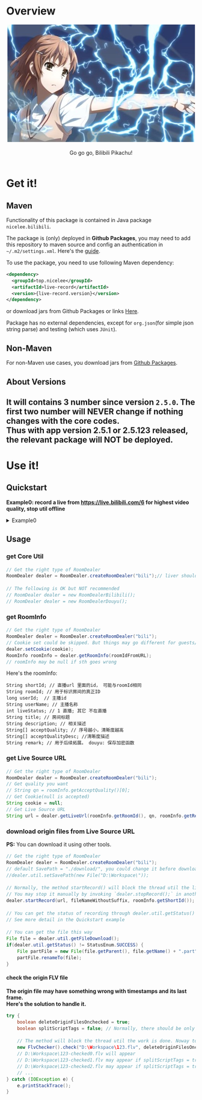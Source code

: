 # Overview

<p align = "center">
<img alt="你指尖跃动的电光,是我此生不变的信仰" src="/release/preview/bilibili.jpg">
<br><br>
Go go go, Bilibili Pikachu!
<br><br>
</p>

# Get it!

## Maven

Functionality of this package is contained in 
Java package `nicelee.bilibili`.

The package is (only) deployed in **Github Packages**, you may need to add this repository to maven source and config an authentication in `~/.m2/settings.xml`. 
Here's the [guide](https://help.github.com/en/github/managing-packages-with-github-packages/configuring-apache-maven-for-use-with-github-packages#installing-a-package).  

To use the package, you need to use following Maven dependency:

```xml
<dependency>
  <groupId>top.nicelee</groupId>
  <artifactId>live-record</artifactId>
  <version>{live-record.version}</version>
</dependency> 
```

or download jars from Github Packages or links [Here](https://github.com/nICEnnnnnnnLee/BilibiliLiveRecorder/packages).

Package has no external dependencies, except for `org.json`(for simple json string parse) and testing (which uses `JUnit`).

## Non-Maven

For non-Maven use cases, you download jars from [Github Packages](https://github.com/nICEnnnnnnnLee/BilibiliLiveRecorder/packages).


## About Versions

It will contains 3 number since version `2.5.0`. 
The first two number will **NEVER** change if nothing changes with the core codes.  
Thus with app version 2.5.1 or 2.5.123 released, the relevant package will **NOT** be deployed.  
-----
# Use it!

## Quickstart

**Example0: record a live from <https://live.bilibili.com/6> for highest video quality, stop util offline**

<details>
<summary>Example0</summary>


```java
package nicelee.bilibili;

import java.io.File;
import java.io.IOException;

import nicelee.bilibili.enums.StatusEnum;
import nicelee.bilibili.live.FlvChecker;
import nicelee.bilibili.live.RoomDealer;
import nicelee.bilibili.live.domain.RoomInfo;
import nicelee.bilibili.live.impl.RoomDealerBilibili;

public class Example0 {

	public static void main(String[] args) {
		// some args that should be already known
		String liver = "bili";
		String roomIdFromURL = "6";
		String cookie = "xxx1=xxx; xxx2=xxxx; xxx3=xxxx"; // cookie = null is also allowed
		String fileNameWithoutSuffix = "保存文件名";
		boolean deleteOnchecked = true; // 处理完录制后，是否删除源文件
		boolean splitScriptTagsIfCheck = false; // 针对FLV的处理方式
		
		
		// 获取工具类
		RoomDealer dealer = RoomDealer.createRoomDealer(liver);
		//RoomDealer dealer = new RoomDealerBilibili(); // Is OK but NOT recommended
		// 获取房间信息
		dealer.setCookie(cookie); // 在某些情况下，游客和登录用户获取到的清晰度不一致
		RoomInfo roomInfo = dealer.getRoomInfo(roomIdFromURL);
		if (roomInfo == null) {
			System.err.println("解析失败！！");
			return;
		}
		// 查看当前是否在直播
		if (roomInfo.getLiveStatus() != 1) {
			System.out.println("当前没有在直播");
			return;
		}
		// 获取当前最清晰qn
		String qn = roomInfo.getAcceptQuality()[0];
		// 获取当前直播源地址
		String url = dealer.getLiveUrl(roomInfo.getRoomId(), qn, roomInfo.getRemark(), cookie);
		
		
		// 下载源文件 
		// 更改保存地址
		//dealer.util.setSavePath(new File("D:\Workspace\"));
		dealer.startRecord(url, fileNameWithoutSuffix, roomInfo.getShortId());
		// 此处一直堵塞， 直至异常 或者 主播下播 或者 人工停止。 //可以另起一个线程人工停止dealer.stopRecord();
		
		switch (dealer.util.getStatus()) {
		case NONE:
			System.out.println("下载尚未开始");
			break;
		case DOWNLOADING:
			System.out.println("正在录制");
			break;
		case FAIL:
			System.out.println("下载异常");
			break;
		case STOP:
			System.out.println("人工停止");
			break;
		case SUCCESS:
			System.out.println("主播下播");
			break;
		default:
			System.out.println("已停止录制，但原因未知");
			break;
		}
		
		// 处理源文件 
		// 下载完毕，但是源文件最后一帧以及时间戳可能存在问题
		try {
			File file = dealer.util.getFileDownload();
			// 如果不是主播下播自然停止，会有.part后缀
			if(dealer.util.getStatus() != StatusEnum.SUCCESS) {
				File partFile = new File(file.getParent(), file.getName() + ".part");
				partFile.renameTo(file);
			}
			new FlvChecker().check(file.getCanonicalPath(), deleteOnchecked, splitScriptTagsIfCheck);
		} catch (IOException e) {
			e.printStackTrace();
		}
		
	}

}
```
</details>

## Usage
### get Core Util
```java
// Get the right type of RoomDealer
RoomDealer dealer = RoomDealer.createRoomDealer("bili");// liver should be support. See ReadMe for details

// The following is OK but NOT recommended
// RoomDealer dealer = new RoomDealerBilibili(); 
// RoomDealer dealer = new RoomDealerDouyu(); 
```


### get RoomInfo

```java
// Get the right type of RoomDealer
RoomDealer dealer = RoomDealer.createRoomDealer("bili");
// Cookie set could be skipped. But things may go different for guests/logged-in-users for Douyu
dealer.setCookie(cookie); 
RoomInfo roomInfo = dealer.getRoomInfo(roomIdFromURL);
// roomInfo may be null if sth goes wrong
```

Here's the roomInfo:  
```
String shortId; // 直播url 里面的id， 可能与roomId相同
String roomId; // 用于标识房间的真正ID
long userId;  // 主播id
String userName; // 主播名称
int liveStatus; // 1 直播; 其它 不在直播
String title; // 房间标题
String description; // 相关描述
String[] acceptQuality; // 序号越小，清晰度越高
String[] acceptQualityDesc; //清晰度描述
String remark; // 用于后续拓展。 douyu: 保存加密函数
```

### get Live Source URL

```java
// Get the right type of RoomDealer
RoomDealer dealer = RoomDealer.createRoomDealer("bili");
// Get quality you want
// String qn = roomInfo.getAcceptQuality()[0];
// Get Cookie(null is accepted)
String cookie = null;
// Get Live Source URL
String url = dealer.getLiveUrl(roomInfo.getRoomId(), qn, roomInfo.getRemark(), cookie);
```

### download origin files from Live Source URL

**PS:** You can download it using other tools.
```java
// Get the right type of RoomDealer
RoomDealer dealer = RoomDealer.createRoomDealer("bili");
// default SavePath = "./download/", you could change it before downloading
//dealer.util.setSavePath(new File("D:\Workspace\"));

// Normally, the method startRecord() will block the thread util the live streamer is offline.
// You may stop it manually by invoking `dealer.stopRecord();` in another thread.
dealer.startRecord(url, fileNameWithoutSuffix, roomInfo.getShortId());

// You can get the status of recording through dealer.util.getStatus()
// See more detail in the Quickstart example

// You can get the file this way 
File file = dealer.util.getFileDownload();
if(dealer.util.getStatus() != StatusEnum.SUCCESS) {
    File partFile = new File(file.getParent(), file.getName() + ".part");
    partFile.renameTo(file);
}		
```

#### check the origin FLV file

**The origin file may have something wrong with timestamps and its last frame.**  
**Here's the solution to handle it.**
```java
try {
    boolean deleteOriginFilesOnchecked = true;
    boolean splitScriptTags = false; // Normally, there should be only 1 ScriptTag in FLV. Two methods provided to solve the problem of ScriptTag**s**.
    
    // The method will block the thread util the work is done. Noway to stop it manually.
    new FlvChecker().check("D:\Workspace\123.flv", deleteOriginFilesOnchecked, splitScriptTags);
    // D:\Workspace\123-checked0.flv will appear
    // D:\Workspace\123-checked1.flv may appear if splitScriptTags = true, it depends on number of ScriptTag**s**
    // D:\Workspace\123-checked2.flv may appear if splitScriptTags = true, it depends on number of ScriptTag**s**
    // ...
} catch (IOException e) {
    e.printStackTrace();
}	
```

